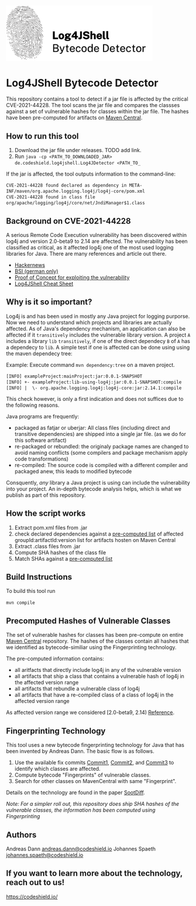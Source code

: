 <img src="logo.png" width="400">

# Log4JShell Bytecode Detector

This repository contains a tool to detect if a jar file is affected by the critical CVE-2021-44228. The tool scans the jar file and compares the classses against a set of vulnerable hashes for classes within the jar file. The hashes have been pre-computed for artifacts on [Maven Central](https://mvnrepository.com/repos/central).

## How to run this tool

1. Download the jar file under releases. TODO add link.
2. Run `java -cp <PATH_TO_DOWNLOADED_JAR> de.codeshield.log4jshell.Log4JDetector <PATH_TO_`


If the jar is affected, the tool outputs information to the command-line:

```
CVE-2021-44228 found declared as dependency in META-INF/maven/org.apache.logging.log4j/log4j-core/pom.xml
CVE-2021-44228 found in class file org/apache/logging/log4j/core/net/JndiManager$1.class
```

## Background on CVE-2021-44228
A serious Remote Code Execution vulnerability has been discovered within log4j and version 2.0-beta9 to 2.14 are affected. The vulnerability has been classified as critical, as it affected log4j one of the most used logging libraries for Java. There are many references and article out there.

* [Hackernews](https://thehackernews.com/2021/12/extremely-critical-log4j-vulnerability.html)
* [BSI (german only)](https://www.bsi.bund.de/SharedDocs/Cybersicherheitswarnungen/DE/2021/2021-549032-10F2.pdf?__blob=publicationFile&v=6)
* [Proof of Concept for exploiting the vulnerability](https://github.com/0x0021h/apache-log4j-rce)
* [Log4JShell Cheat Sheet](https://www.techsolvency.com/story-so-far/cve-2021-44228-log4j-log4shell/)

## Why is it so important?
Log4j is and has been used in mostly any Java project for logging purporse. Now we need to understand which projects and libraries are actually affected. As of Java's dependency mechanism, an application can also be affected if it `transitively` includes the vulnerable library version. A project `A` includes a library `lib` `transitively`, if one of the direct dependecy `B` of `A` has a dependecy to `lib`. A simple test if one is affected can be done using using the maven dependecy tree:

Example: Execute command `mvn dependency:tree` on a maven project. 

```
[INFO] exampleProject:mainProject:jar:0.0.1-SNAPSHOT
[INFO] +- exampleProject:lib-using-log4j:jar:0.0.1-SNAPSHOT:compile
[INFO] |  \- org.apache.logging.log4j:log4j-core:jar:2.14.1:compile
```

This check however, is only a first indication and does not suffices due to the following reasons. 

Java programs are frequently:
* packaged as fatjar or uberjar: All class files (including direct and transitive dependencies) are shipped into a single jar file. (as we do for this software artifact) 
* re-packaged or rebundled: the originaly package names are changed to avoid naming conflicts (some compilers and package mechanism apply code transformations)
* re-compiled: The source code is compiled with a different compiler and packaged anew, this leads to modified bytecode

Consquently, _*any*_ library a Java project is using can include the vulnerability into your project. An in-depth bytecode analysis helps, which is what we publish as part of this repository. 


## How the script works
1. Extract pom.xml files from .jar 
2. check declared dependencies against a [pre-computed list](src/main/resources/VulnerableGavs.csv) of affected groupId:artifactId:version list for artifacts hosten on Maven Central
3. Extract .class files from .jar
6. Compute SHA hashes of the class file
7. Match SHAs against a [pre-computed list](src/main/resources/VulnerableClassSHAs.csv)

## Build Instructions

To build this tool run 

`mvn compile`

## Precomputed Hashes of Vulnerable Classes

The set of vulnerable hashes for classes has been pre-compute on entire [Maven Central](https://mvnrepository.com/repos/central) repository. The hashes of the classes contain all hashes that we identified as bytecode-similiar using the Fingerprinting technology.

The pre-computed information contains:

* all aritfacts that directly include log4j in any of the vulnerable version
* all artifacts that ship a class that contains a vulnerable hash of log4j in the affected version range
* all artifacts that rebundle a vulnerable class of log4j 
* all artifacts that have a re-compiled class of a class of log4j in the affected version range

As affected version range we considered [2.0-beta9, 2.14) [Reference](https://logging.apache.org/log4j/2.x/security.html).

## Fingerprinting Technology
This tool uses a new bytecode fingerprinting technology for Java that has been invented by Andreas Dann. The basic flow is as follows. 
1. Use the available fix commits [Commit1](https://gitbox.apache.org/repos/asf?p=logging-log4j2.git;h=7fe72d6), [Commit2](https://gitbox.apache.org/repos/asf?p=logging-log4j2.git;h=d82b47c), and [Commit3](https://gitbox.apache.org/repos/asf?p=logging-log4j2.git;h=c77b3cb) to identify which classes are affected.
2. Compute bytecode "Fingerprints" of vulnerable classes.
3. Search for other classes on MavenCentral with same "Fingerprint".

Details on the technology are found in the paper [SootDiff](https://dl.acm.org/doi/10.1145/3315568.3329966). 

*Note: For a simpler roll out, this repository does ship SHA hashes of the vulnerable classes, the information has been computed using Fingerprinting*

## Authors

Andreas Dann <andreas.dann@codeshield.io>
Johannes Spaeth  <johannes.spaeth@codeshield.io> 

## If you want to learn more about the technology, reach out to us!
https://codeshield.io/

